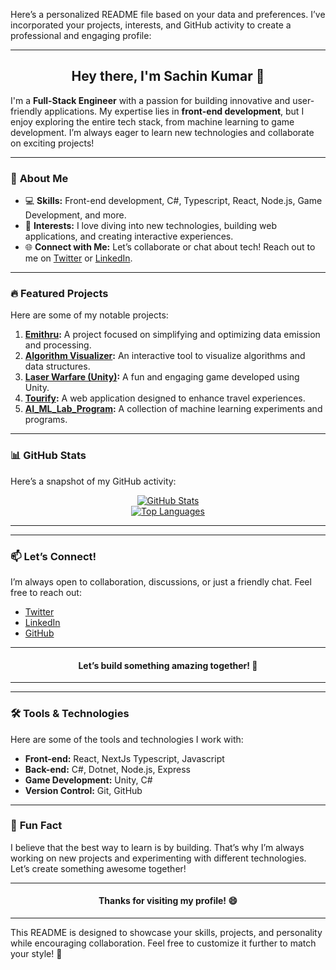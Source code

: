 Here’s a personalized README file based on your data and preferences. I’ve incorporated your projects, interests, and GitHub activity to create a professional and engaging profile:

---

<h2 align="center">Hey there, I'm Sachin Kumar 👋</h2>

I'm a **Full-Stack Engineer** with a passion for building innovative and user-friendly applications. My expertise lies in **front-end development**, but I enjoy exploring the entire tech stack, from machine learning to game development. I’m always eager to learn new technologies and collaborate on exciting projects!

---

### 🚀 **About Me**
- 💻 **Skills:** Front-end development, C#, Typescript, React, Node.js,  Game Development, and more.
- 🌟 **Interests:** I love diving into new technologies, building web applications, and creating interactive experiences.
- 🌐 **Connect with Me:** Let’s collaborate or chat about tech! Reach out to me on [Twitter](https://twitter.com/dreadwing5) or [LinkedIn](https://www.linkedin.com/in/kysachin/).

---

### 🔥 **Featured Projects**
Here are some of my notable projects:

1. **[Emithru](https://github.com/dreadwing5/emithru):** A project focused on simplifying and optimizing data emission and processing.
2. **[Algorithm Visualizer](https://github.com/dreadwing5/algorithm-visualizer):** An interactive tool to visualize algorithms and data structures.
3. **[Laser Warfare (Unity)](https://github.com/dreadwing5/laser-warfare-unity):** A fun and engaging game developed using Unity.
4. **[Tourify](https://github.com/dreadwing5/Tourify):** A web application designed to enhance travel experiences.
5. **[AI_ML_Lab_Program](https://github.com/dreadwing5/AI_ML_Lab_Program):** A collection of machine learning experiments and programs.

---

### 📊 **GitHub Stats**
Here’s a snapshot of my GitHub activity:

<div align="center">

[![GitHub Stats](https://github-readme-stats.vercel.app/api?username=dreadwing5&theme=tokyonight&hide_border=true&show_icons=true&hide_title=true)](https://github.com/anuraghazra/github-readme-stats)  
[![Top Languages](https://github-readme-stats.vercel.app/api/top-langs/?username=dreadwing5&layout=compact&theme=tokyonight&hide_border=true)](https://github.com/anuraghazra/github-readme-stats)  

</div>

---

---

### 📫 **Let’s Connect!**
I’m always open to collaboration, discussions, or just a friendly chat. Feel free to reach out:

- [Twitter](https://twitter.com/dreadwing5)
- [LinkedIn](https://www.linkedin.com/in/kysachin/)
- [GitHub](https://github.com/dreadwing5)

---

<h4 align="center">
  Let’s build something amazing together! 🚀
</h4>

---


---

### 🛠 **Tools & Technologies**
Here are some of the tools and technologies I work with:

- **Front-end:** React, NextJs Typescript, Javascript  
- **Back-end:** C#, Dotnet, Node.js, Express
- **Game Development:** Unity, C#
- **Version Control:** Git, GitHub

---

### 📌 **Fun Fact**
I believe that the best way to learn is by building. That’s why I’m always working on new projects and experimenting with different technologies. Let’s create something awesome together!

---

<h4 align="center">
  Thanks for visiting my profile! 😄
</h4>

---

This README is designed to showcase your skills, projects, and personality while encouraging collaboration. Feel free to customize it further to match your style! 🚀
